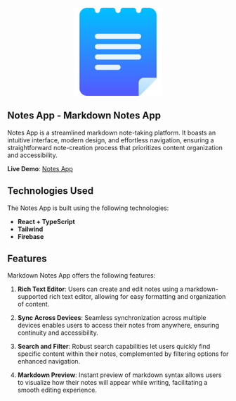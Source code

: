 <p align="center">
  <img width="200" height="200" src="./src/assets/notes-app.png">
</p>

## Notes App - Markdown Notes App

Notes App is a streamlined markdown note-taking platform. It boasts an intuitive interface, modern design, and effortless navigation, ensuring a straightforward note-creation process that prioritizes content organization and accessibility.

**Live Demo**: [Notes App](https://notes-app-iota-sage.vercel.app/)

## Technologies Used

The Notes App is built using the following technologies:

- **React + TypeScript**
- **Tailwind**
- **Firebase**

## Features

Markdown Notes App offers the following features:

1. **Rich Text Editor**: Users can create and edit notes using a markdown-supported rich text editor, allowing for easy formatting and organization of content.

2. **Sync Across Devices**: Seamless synchronization across multiple devices enables users to access their notes from anywhere, ensuring continuity and accessibility.

3. **Search and Filter**: Robust search capabilities let users quickly find specific content within their notes, complemented by filtering options for enhanced navigation.

4. **Markdown Preview**: Instant preview of markdown syntax allows users to visualize how their notes will appear while writing, facilitating a smooth editing experience.
